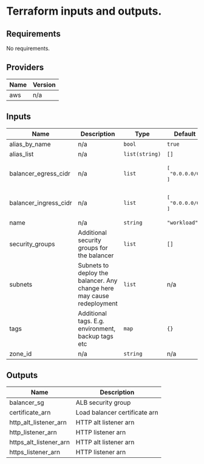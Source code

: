 # Terraform inputs and outputs.

## Requirements

No requirements.

## Providers

| Name | Version |
|------|---------|
| aws | n/a |

## Inputs

| Name | Description | Type | Default | Required |
|------|-------------|------|---------|:--------:|
| alias\_by\_name | n/a | `bool` | `true` | no |
| alias\_list | n/a | `list(string)` | `[]` | no |
| balancer\_egress\_cidr | n/a | `list` | <pre>[<br>  "0.0.0.0/0"<br>]</pre> | no |
| balancer\_ingress\_cidr | n/a | `list` | <pre>[<br>  "0.0.0.0/0"<br>]</pre> | no |
| name | n/a | `string` | `"workload"` | no |
| security\_groups | Additional security groups for the balancer | `list` | `[]` | no |
| subnets | Subnets to deploy the balancer. Any change here may cause redeployment | `list` | n/a | yes |
| tags | Additional tags. E.g. environment, backup tags etc | `map` | `{}` | no |
| zone\_id | n/a | `string` | n/a | yes |

## Outputs

| Name | Description |
|------|-------------|
| balancer\_sg | ALB security group |
| certificate\_arn | Load balancer certificate arn |
| http\_alt\_listener\_arn | HTTP alt listener arn |
| http\_listener\_arn | HTTP listener arn |
| https\_alt\_listener\_arn | HTTP alt listener arn |
| https\_listener\_arn | HTTP listener arn |

